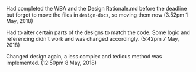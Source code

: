 Had completed the WBA and the Design Rationale.md before the deadline but forgot to move the files in `design-docs`, so moving them now (3.52pm 1 May, 2018)

Had to alter certain parts of the designs to match the code. Some logic and referencing didn't work and was changed accordingly. (5:42pm 7 May, 2018)

Changed design again, a less complex and tedious method was implemented. (12:50pm 8 May, 2018)